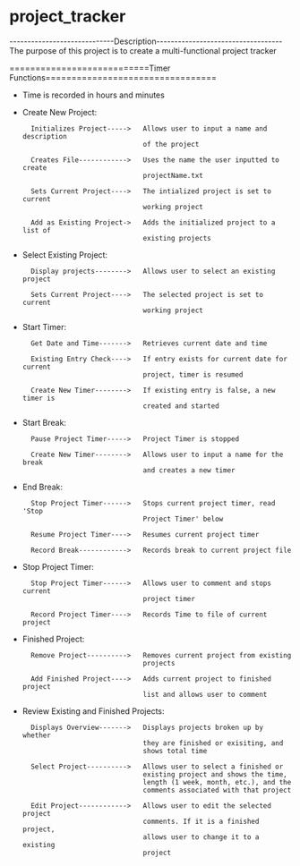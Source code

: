 project_tracker
===============
-----------------------------Description-----------------------------------
The purpose of this project is to create a multi-functional project tracker

===========================Timer Functions=================================

* Time is recorded in hours and minutes

* Create New Project:

		Initializes Project----->	Allows user to input a name and description
									of the project

		Creates File------------>	Uses the name the user inputted to create
									projectName.txt

		Sets Current Project---->	The intialized project is set to current
									working project

		Add as Existing Project->	Adds the initialized project to a list of
									existing projects

* Select Existing Project:

		Display projects-------->	Allows user to select an existing project

		Sets Current Project---->	The selected project is set to current
									working project

* Start Timer:

		Get Date and Time------->	Retrieves current date and time

		Existing Entry Check---->	If entry exists for current date for current
									project, timer is resumed

		Create New Timer-------->	If existing entry is false, a new timer is 
									created and started

* Start Break:

		Pause Project Timer----->	Project Timer is stopped

		Create New Timer-------->	Allows user to input a name for the break
									and creates a new timer

* End Break:

		Stop Project Timer------>	Stops current project timer, read 'Stop
									Project Timer' below

		Resume Project Timer---->	Resumes current project timer

		Record Break------------>	Records break to current project file

* Stop Project Timer:

		Stop Project Timer------>	Allows user to comment and stops current
									project timer

		Record Project Timer---->	Records Time to file of current project

* Finished Project:

		Remove Project---------->	Removes current project from existing
									projects

		Add Finished Project---->	Adds current project to finished project
									list and allows user to comment

* Review Existing and Finished Projects:

		Displays Overview------->	Displays projects broken up by whether
									they are finished or exisiting, and
									shows total time

		Select Project---------->	Allows user to select a finished or
									existing project and shows the time,
									length (1 week, month, etc.), and the
									comments associated with that project

		Edit Project------------>	Allows user to edit the selected project
									comments. If it is a finished project,
									allows user to change it to a existing
									project
